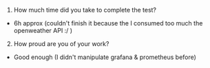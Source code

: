 1. How much time did you take to complete the test?
- 6h approx (couldn't finish it because the I consumed too much the openweather API :/ )
2. How proud are you of your work?
- Good enough (I didn't manipulate grafana & prometheus before)